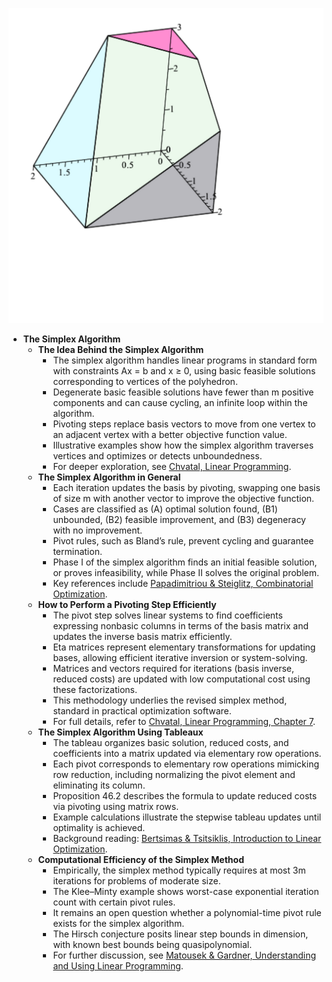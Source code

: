 ![ATD-ch46-linear-opt-simplex](ATD-ch46-linear-opt-simplex.best.png)

- **The Simplex Algorithm**
  - **The Idea Behind the Simplex Algorithm**
    - The simplex algorithm handles linear programs in standard form with constraints Ax = b and x ≥ 0, using basic feasible solutions corresponding to vertices of the polyhedron.
    - Degenerate basic feasible solutions have fewer than m positive components and can cause cycling, an infinite loop within the algorithm.
    - Pivoting steps replace basis vectors to move from one vertex to an adjacent vertex with a better objective function value.
    - Illustrative examples show how the simplex algorithm traverses vertices and optimizes or detects unboundedness.
    - For deeper exploration, see [Chvatal, Linear Programming](https://press.princeton.edu/books/hardcover/9780691046990/linear-programming).
  - **The Simplex Algorithm in General**
    - Each iteration updates the basis by pivoting, swapping one basis of size m with another vector to improve the objective function.
    - Cases are classified as (A) optimal solution found, (B1) unbounded, (B2) feasible improvement, and (B3) degeneracy with no improvement.
    - Pivot rules, such as Bland’s rule, prevent cycling and guarantee termination.
    - Phase I of the simplex algorithm finds an initial feasible solution, or proves infeasibility, while Phase II solves the original problem.
    - Key references include [Papadimitriou & Steiglitz, Combinatorial Optimization](https://press.princeton.edu/books/hardcover/9780691042589/combinatorial-optimization).
  - **How to Perform a Pivoting Step Efficiently**
    - The pivot step solves linear systems to find coefficients expressing nonbasic columns in terms of the basis matrix and updates the inverse basis matrix efficiently.
    - Eta matrices represent elementary transformations for updating bases, allowing efficient iterative inversion or system-solving.
    - Matrices and vectors required for iterations (basis inverse, reduced costs) are updated with low computational cost using these factorizations.
    - This methodology underlies the revised simplex method, standard in practical optimization software.
    - For full details, refer to [Chvatal, Linear Programming, Chapter 7](https://press.princeton.edu/books/hardcover/9780691046990/linear-programming).
  - **The Simplex Algorithm Using Tableaux**
    - The tableau organizes basic solution, reduced costs, and coefficients into a matrix updated via elementary row operations.
    - Each pivot corresponds to elementary row operations mimicking row reduction, including normalizing the pivot element and eliminating its column.
    - Proposition 46.2 describes the formula to update reduced costs via pivoting using matrix rows.
    - Example calculations illustrate the stepwise tableau updates until optimality is achieved.
    - Background reading: [Bertsimas & Tsitsiklis, Introduction to Linear Optimization](https://mitpress.mit.edu/books/introduction-linear-optimization).
  - **Computational Efficiency of the Simplex Method**
    - Empirically, the simplex method typically requires at most 3m iterations for problems of moderate size.
    - The Klee–Minty example shows worst-case exponential iteration count with certain pivot rules.
    - It remains an open question whether a polynomial-time pivot rule exists for the simplex algorithm.
    - The Hirsch conjecture posits linear step bounds in dimension, with known best bounds being quasipolynomial.
    - For further discussion, see [Matousek & Gardner, Understanding and Using Linear Programming](https://www.springer.com/gp/book/9783030111910).

